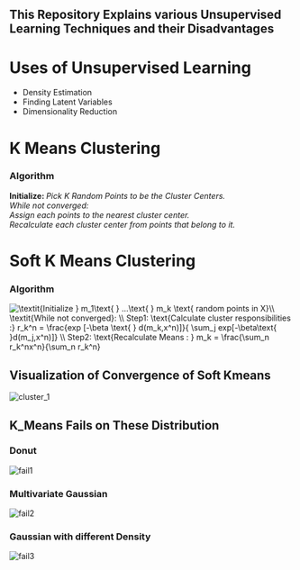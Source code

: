 ## This Repository Explains various Unsupervised Learning Techniques and their Disadvantages

# Uses of Unsupervised Learning

<ul>
<li> Density Estimation 
<li> Finding Latent Variables
<li> Dimensionality Reduction
</ul>

# K Means Clustering

### Algorithm

<b> Initialize: </b><i> Pick K Random Points to be the Cluster Centers. </i> <br>
<i> While not converged: <br>
Assign each points to the nearest cluster center. <br>
Recalculate each cluster center from points that belong to it. </i> <br>

# Soft K Means Clustering

### Algorithm

<img src="https://latex.codecogs.com/gif.latex?\textit{Initialize&space;}&space;m_1\text{&space;}&space;...\text{&space;}&space;m_k&space;\text{&space;random&space;points&space;in&space;X}\\&space;\textit{While&space;not&space;converged}:&space;\\&space;Step1:&space;\text{Calculate&space;cluster&space;responsibilities&space;:}&space;r_k^n&space;=&space;\frac{exp&space;[-\beta&space;\text{&space;}&space;d(m_k,x^n)]}{&space;\sum_j&space;exp[-\beta\text{&space;}d(m_j,x^n)]}&space;\\&space;Step2:&space;\text{Recalculate&space;Means&space;:&space;}&space;m_k&space;=&space;\frac{\sum_n&space;r_k^nx^n}{\sum_n&space;r_k^n}" title="\textit{Initialize } m_1\text{ } ...\text{ } m_k \text{ random points in X}\\ \textit{While not converged}: \\ Step1: \text{Calculate cluster responsibilities :} r_k^n = \frac{exp [-\beta \text{ } d(m_k,x^n)]}{ \sum_j exp[-\beta\text{ }d(m_j,x^n)]} \\ Step2: \text{Recalculate Means : } m_k = \frac{\sum_n r_k^nx^n}{\sum_n r_k^n}" />


## Visualization of Convergence of Soft Kmeans

![cluster_1](https://user-images.githubusercontent.com/16246821/75245208-4553a300-57f3-11ea-98b8-26bdd1190d6a.png)


## K_Means Fails on These Distribution

### Donut

![fail1](https://user-images.githubusercontent.com/16246821/75246836-9add7f00-57f6-11ea-9f10-abab77da5cad.png)

### Multivariate Gaussian

![fail2](https://user-images.githubusercontent.com/16246821/75246842-9ca74280-57f6-11ea-8861-6756786946f9.png)

### Gaussian with different Density

![fail3](https://user-images.githubusercontent.com/16246821/75246832-987b2500-57f6-11ea-9df1-4de0241f6653.png)

